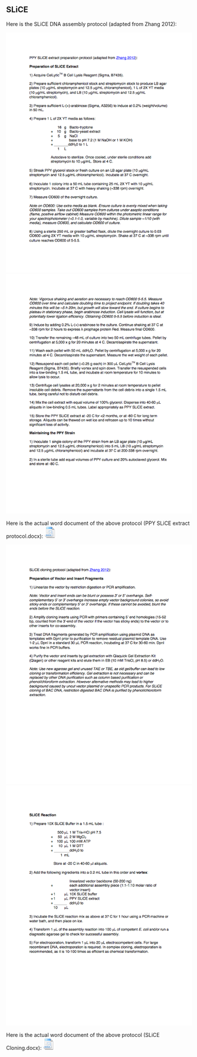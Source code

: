 ## SLiCE

Here is the SLiCE DNA assembly protocol (adapted from Zhang 2012):

![SLiCE 1](../../images/PPY_SLiCE_extract_pro0.png)
![SLiCE 1b](../../images/PPY_SLiCE_extract_pro.png)

Here is the actual word document of the above protocol (PPY SLiCE extract protocol.docx):
[![](../../images/docIcon.png)](http://j5.jbei.org/j5manual/attachments/PPY_SLiCE_extract_pro.docx)

![SLiCE 2](../../images/SLiCE_Cloning_page_1.png)
![SLiCE 2b](../../images/SLiCE_Cloning_page_2.png)

Here is the actual word document of the above protocol (SLiCE Cloning.docx): 
[![](../../images/docIcon.png)](http://j5.jbei.org/j5manual/attachments/SLiCE_Cloning.docx)